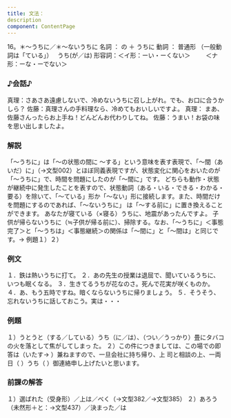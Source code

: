 ```yaml
---
title: 文法：
description
component: ContentPage
---
```



16。＊～うちに／＊～ないうちに
名詞 ： の ＋ うちに
動詞 ： 普通形 （一般動詞は「ている」）   うち(が／は)
形容詞：＜イ形：ーい・ーくない＞    
    ＜ナ形：ーな・ーでない＞    

### ♪会話♪
真理：さあさあ遠慮しないで、冷めないうちに召し上がれ。でも、お口に合うかしら？ 
佐藤：真理さんの手料理なら、冷めてもおいしいですよ。
真理： まあ、佐藤さんったらお上手ね！どんどんお代わりしてね。 
佐藤：うまい！お袋の味を思い出しましたよ。

### 解説
「～うちに」は「～の状態の間に ～する」という意味を表す表現で、「～間（あいだ）に」（→文型002）とほぼ同義表現ですが、状態変化に関心をおいたのが「～うちに」で、時間を問題にしたのが「～間に」です。
どちらも動作・状態が継続中に発生したことを表すので、状態動詞（ある・いる・できる・わかる・要る）を除いて、「～ている」形か「～ない」形に接続します。また、時間だけを問題にするのであれば、「～ないうちに」 は「～する前に」に置き換えることができます。
あなたが寝ている（×寝る）うちに、地震があったんですよ。 子供が帰らないうちに（≒子供が帰る前に）、掃除する。なお、「～うちに」＜事態完了＞と「～うちは」＜事態継続＞の関係は「～間に」と「～間は」と同じです。→ 例題１）２）

### 例文
１．鉄は熱いうちに打て。
２．あの先生の授業は退屈で、聞いているうちに、いつも眠くなる。
３．生きてるうちが花なのさ。死んで花実が咲くものか。
４．あ、もう五時ですね。暗くならないうちに帰りましょう。
５．そうそう、忘れないうちに話しておこう。実は・・・

### 例題
１）うとうと（する／している）うち（に／は）、（つい／うっかり）畳にタバコの火を落として焦がしてしまっ
た。
２）この件につきましては、この場での即答は（いたす→ ）兼ねますので、一旦会社に持ち帰り、上 司と相談の上、一両日（ ）うち（ ）御連絡申し上げたいと思います。

### 前課の解答
１）選ばれた（受身形）／上は／べく（→文型382／→文型385）
２）あろう（未然形＋と：→文型437）／決まった／は
